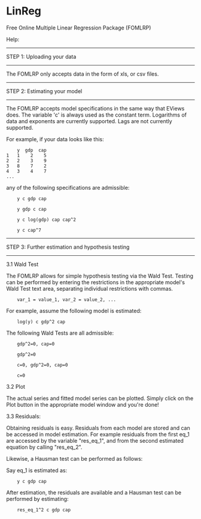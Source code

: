 LinReg
======

Free Online Multiple Linear Regression Package (FOMLRP)

Help:

**********************************************************************************************************************
STEP 1: Uploading your data
**********************************************************************************************************************

The FOMLRP only accepts data in the form of xls, or csv files. 

**********************************************************************************************************************
STEP 2: Estimating your model
**********************************************************************************************************************

The FOMLRP accepts model specifications in the same way that EViews does. The variable 'c' is always used as the
constant term. Logarithms of data and exponents are currently supported. Lags are not currently supported.

For example, if your data looks like this:

        y  gdp  cap
    1   1    2    5
    2   2    3    9
    3   8    7    2
    4   3    4    7
    ...
    
any of the following specifications are admissible:

        y c gdp cap

        y gdp c cap

        y c log(gdp) cap cap^2

        y c cap^7

**********************************************************************************************************************
STEP 3: Further estimation and hypothesis testing
**********************************************************************************************************************

3.1 Wald Test

The FOMLRP allows for simple hypothesis testing via the Wald Test. Testing can be performed by entering the restrictions
in the appropriate model's Wald Test text area, separating individual restrictions with commas.

        var_1 = value_1, var_2 = value_2, ...

For example, assume the following model is estimated:

        log(y) c gdp^2 cap
        
The following Wald Tests are all admissible:

        gdp^2=0, cap=0

        gdp^2=0

        c=0, gdp^2=0, cap=0

        c=0
        
3.2 Plot

The actual series and fitted model series can be plotted. Simply click on the Plot button in the appropriate model window
and you're done!

3.3 Residuals:

Obtaining residuals is easy. Residuals from each model are stored and can be accessed in model estimation. 
For example residuals from the first eq_1 are accessed by the variable "res_eq_1", and from the second estimated equation
by calling "res_eq_2".

Likewise, a Hausman test can be performed as follows:

Say eq_1 is estimated as:

        y c gdp cap
        
After estimation, the residuals are available and a Hausman test can be performed by estimating:

        res_eq_1^2 c gdp cap

